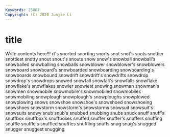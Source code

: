 ```yaml
---
Keywords: 25007
Copyright: (C) 2020 Junjie Li
---
```


# title

Write contents here!!!
rt's 
snorted 
snorting 
snorts 
snot 
snot's
snots 
snottier 
snottiest 
snotty 
snout 
snout's 
snouts 
snow 
snow's 
snowball
snowball's 
snowballed 
snowballing 
snowballs 
snowblower 
snowblower's 
snowblowers 
snowboard 
snowboard's 
snowboarded
snowboarding 
snowboarding's 
snowboards 
snowbound 
snowdrift 
snowdrift's 
snowdrifts 
snowdrop 
snowdrop's 
snowdrops
snowed 
snowfall 
snowfall's 
snowfalls 
snowflake 
snowflake's 
snowflakes 
snowier 
snowiest 
snowing
snowman 
snowman's 
snowmen 
snowmobile 
snowmobile's 
snowmobiled 
snowmobiles 
snowmobiling 
snowplough 
snowplough's
snowploughs 
snowplowed 
snowplowing 
snows 
snowshoe 
snowshoe's 
snowshoed 
snowshoeing 
snowshoes 
snowstorm
snowstorm's 
snowstorms 
snowsuit 
snowsuit's 
snowsuits 
snowy 
snub 
snub's 
snubbed 
snubbing
snubs 
snuck 
snuff 
snuff's 
snuffbox 
snuffbox's 
snuffboxes 
snuffed 
snuffer 
snuffer's
snuffers 
snuffing 
snuffle 
snuffle's 
snuffled 
snuffles 
snuffling 
snuffs 
snug 
snug's
snugged 
snugger 
snuggest 
snugging 
